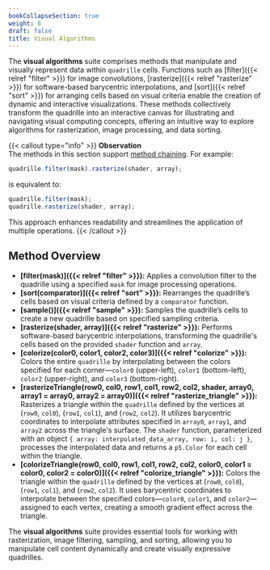 ```yaml
---
bookCollapseSection: true  
weight: 8  
draft: false  
title: Visual Algorithms
---
```


The **visual algorithms** suite comprises methods that manipulate and visually represent data within `quadrille` cells. Functions such as [filter]({{< relref "filter" >}}) for image convolutions, [rasterize]({{< relref "rasterize" >}}) for software-based barycentric interpolations, and [sort]({{< relref "sort" >}}) for arranging cells based on visual criteria enable the creation of dynamic and interactive visualizations. These methods collectively transform the quadrille into an interactive canvas for illustrating and navigating visual computing concepts, offering an intuitive way to explore algorithms for rasterization, image processing, and data sorting.

{{< callout type="info" >}}
**Observation**  
The methods in this section support [method chaining](https://en.wikipedia.org/wiki/Method_chaining). For example:
```javascript
quadrille.filter(mask).rasterize(shader, array);
```
is equivalent to:
```javascript
quadrille.filter(mask);
quadrille.rasterize(shader, array);
```
This approach enhances readability and streamlines the application of multiple operations.
{{< /callout >}}

## Method Overview

- **[filter(mask)]({{< relref "filter" >}}):** Applies a convolution filter to the quadrille using a specified `mask` for image processing operations.
- **[sort(comparator)]({{< relref "sort" >}}):** Rearranges the quadrille’s cells based on visual criteria defined by a `comparator` function.
- **[sample()]({{< relref "sample" >}}):** Samples the quadrille’s cells to create a new quadrille based on specified sampling criteria.
- **[rasterize(shader, array)]({{< relref "rasterize" >}}):** Performs software-based barycentric interpolations, transforming the quadrille's cells based on the provided `shader` function and `array`.
- **[colorize(color0, color1, color2, color3)]({{< relref "colorize" >}}):** Colors the entire `quadrille` by interpolating between the colors specified for each corner—`color0` (upper-left), `color1` (bottom-left), `color2` (upper-right), and `color3` (bottom-right).
- **[rasterizeTriangle(row0, col0, row1, col1, row2, col2, shader, array0, array1 = array0, array2 = array0)]({{< relref "rasterize_triangle" >}}):** Rasterizes a triangle within the `quadrille` defined by the vertices at (`row0`, `col0`), (`row1`, `col1`), and (`row2`, `col2`). It utilizes barycentric coordinates to interpolate attributes specified in `array0`, `array1`, and `array2` across the triangle's surface. The `shader` function, parameterized with an object `{ array: interpolated_data_array, row: i, col: j }`, processes the interpolated data and returns a `p5.Color` for each cell within the triangle.
- **[colorizeTriangle(row0, col0, row1, col1, row2, col2, color0, color1 = color0, color2 = color0)]({{< relref "colorize_triangle" >}}):** Colors the triangle within the `quadrille` defined by the vertices at (`row0`, `col0`), (`row1`, `col1`), and (`row2`, `col2`). It uses barycentric coordinates to interpolate between the specified colors—`color0`, `color1`, and `color2`—assigned to each vertex, creating a smooth gradient effect across the triangle.

The **visual algorithms** suite provides essential tools for working with rasterization, image filtering, sampling, and sorting, allowing you to manipulate cell content dynamically and create visually expressive quadrilles.